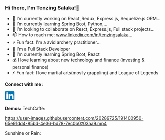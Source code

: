### Hi there, I'm Tenzing Salaka!👋


- 🔭 I’m currently working on React, Redux, Express.js, Sequelize.js ORM...
- 🌱 I’m currently learning Spring Boot, Python,...
- 👯 I’m looking to collaborate on React, Express.js, Full stack projects...
- 📫 How to reach me: www.linkedin.com/in/tenzingsalaka...
- ⚡ Fun fact: I'm a avid archery practitioner...
- 🔭 I'm a Full Stack Developer
- 🌱 I’m currently learning Spring Boot, React
- 💰 I love learning about new technology and finance (investing & personal finance)
- ⚡ Fun fact: I love martial arts(mostly grappling) and League of Legends

**Connect with me :**

<a href="https://www.linkedin.com/in/tenzingsalaka/" target="_blank">
  <img align="left" alt="Arjun | LinkedIn" width="30px"  src="https://raw.githubusercontent.com/salakatenzing/salakatenzing/main/linkedin.svg" />
</a><br><br>

**Demos:**
TechCaffe:



https://user-images.githubusercontent.com/20289725/191400950-65e91dd4-85bd-4e36-bd78-7ec0b0203aa9.mp4


Sunshine or Rain:






